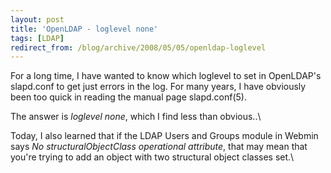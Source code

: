 ```yaml
---
layout: post
title: 'OpenLDAP - loglevel none'
tags: [LDAP]
redirect_from: /blog/archive/2008/05/05/openldap-loglevel
---
```


For a long time, I have wanted to know which loglevel to set in
OpenLDAP's slapd.conf to get just errors in the log. For many years, I
have obviously been too quick in reading the manual page slapd.conf(5).

The answer is *loglevel none*, which I find less than obvious..\

Today, I also learned that if the LDAP Users and Groups module in Webmin
says *No structuralObjectClass operational attribute*, that may mean
that you're trying to add an object with two structural object classes
set.\


